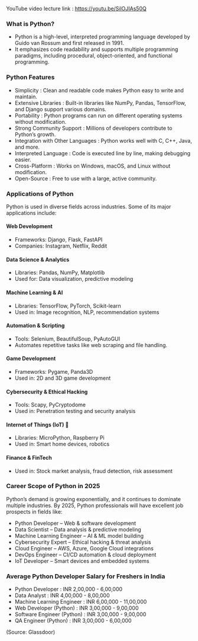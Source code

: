 YouTube video lecture link : https://youtu.be/SilOJIAs50Q

### What is Python?
 - Python is a high-level, interpreted programming language developed by Guido van Rossum and first released in 1991. 
 - It emphasizes code readability and supports multiple programming paradigms, including procedural, object-oriented, and functional programming.

### Python Features
 - Simplicity : Clean and readable code makes Python easy to write and maintain.
 - Extensive Libraries : Built-in libraries like NumPy, Pandas, TensorFlow, and Django support various domains.
 - Portability : Python programs can run on different operating systems without modification.
 - Strong Community Support : Millions of developers contribute to Python’s growth.
 - Integration with Other Languages : Python works well with C, C++, Java, and more.
 - Interpreted Language : Code is executed line by line, making debugging easier.
 - Cross-Platform : Works on Windows, macOS, and Linux without modification.
 - Open-Source : Free to use with a large, active community.


### Applications of Python
Python is used in diverse fields across industries. Some of its major applications include:
#### Web Development 
 - Frameworks: Django, Flask, FastAPI
 - Companies: Instagram, Netflix, Reddit
#### Data Science & Analytics 
 - Libraries: Pandas, NumPy, Matplotlib
 - Used for: Data visualization, predictive modeling
#### Machine Learning & AI 
 - Libraries: TensorFlow, PyTorch, Scikit-learn
 - Used in: Image recognition, NLP, recommendation systems
#### Automation & Scripting 
 - Tools: Selenium, BeautifulSoup, PyAutoGUI
 - Automates repetitive tasks like web scraping and file handling.
#### Game Development 
 - Frameworks: Pygame, Panda3D
 - Used in: 2D and 3D game development
#### Cybersecurity & Ethical Hacking 
 -  Tools: Scapy, PyCryptodome
 - Used in: Penetration testing and security analysis
#### Internet of Things (IoT) 📡
 - Libraries: MicroPython, Raspberry Pi
 - Used in: Smart home devices, robotics
#### Finance & FinTech 
 - Used in: Stock market analysis, fraud detection, risk assessment

### Career Scope of Python in 2025
Python’s demand is growing exponentially, and it continues to dominate multiple industries. By 2025, Python professionals will have excellent job prospects in fields like:
 - Python Developer – Web & software development
 - Data Scientist – Data analysis & predictive modeling
 - Machine Learning Engineer – AI & ML model building
 - Cybersecurity Expert – Ethical hacking & threat analysis
 - Cloud Engineer – AWS, Azure, Google Cloud integrations
 - DevOps Engineer – CI/CD automation & cloud deployment
 - IoT Developer – Smart devices and embedded systems


### Average Python Developer Salary for Freshers in India
 - Python Developer	: INR 2,00,000 - 6,00,000
 - Data Analyst	:	INR 4,00,000 - 8,00,000
 - Machine Learning Engineer	:	INR 6,00,000 - 11,00,000
 - Web Developer (Python)	:	INR 3,00,000 - 9,00,000
 - Software Engineer (Python)	:	INR 3,00,000 - 9,00,000
 - QA Engineer (Python)	:	INR 3,00,000 - 6,00,000

(Source: Glassdoor)
